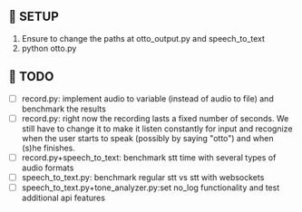 ## :space_invader: SETUP 
1. Ensure to change the paths at otto_output.py and speech_to_text
2. python otto.py

## :octopus: TODO
- [ ] record.py: implement audio to variable (instead of audio to file) and benchmark the results
- [ ] record.py: right now the recording lasts a fixed number of seconds. We still have to change it to make it listen constantly for input and recognize when the user starts to speak (possibly by saying "otto") and when (s)he finishes.
- [ ] record.py+speech_to_text: benchmark stt time with several types of audio formats 
- [ ] speech_to_text.py: benchmark regular stt vs stt with websockets
- [ ] speech_to_text.py+tone_analyzer.py:set no_log functionality and test additional api features
